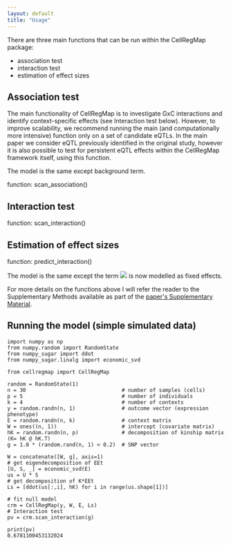 ```yaml
---
layout: default
title: "Usage"
---
```


There are three main functions that can be run within the CellRegMap package:

* association test
* interaction test
* estimation of effect sizes

## Association test
The main functionality of CellRegMap is to investigate GxC interactions and identify context-specific effects (see Interaction test below). However, to improve scalability, we recommend running the main (and computationally more intensive) function only on a set of candidate eQTLs. In the main paper we consider eQTL previously identified in the original study, however it is also possible to test for persistent eQTL effects within the CellRegMap framework itself, using this function.

The model is the same except background term.

function: scan_association()

## Interaction test

function: scan_interaction()

## Estimation of effect sizes

function: predict_interaction()

The model is the same except the term <img src="https://render.githubusercontent.com/render/math?math=c"> is now modelled as fixed effects.

For more details on the functions above I will refer the reader to the Supplementary Methods available as part of the [paper's Supplementary Material](https://www.biorxiv.org/content/10.1101/2021.09.01.458524v1.supplementary-material).

## Running the model (simple simulated data)

    import numpy as np
    from numpy.random import RandomState
    from numpy_sugar import ddot
    from numpy_sugar.linalg import economic_svd
    
    from cellregmap import CellRegMap
    
    random = RandomState(1)
    n = 30                               # number of samples (cells)
    p = 5                                # number of individuals
    k = 4                                # number of contexts
    y = random.randn(n, 1)               # outcome vector (expression phenotype)
    E = random.randn(n, k)               # context matrix  
    W = ones((n, 1))                     # intercept (covariate matrix)
    hK = random.randn(n, p)              # decomposition of kinship matrix (K= hK @ hK.T)
    g = 1.0 * (random.rand(n, 1) < 0.2)  # SNP vector
    
    W = concatenate([W, g], axis=1)
    # get eigendecomposition of EEt
    [U, S, _] = economic_svd(E)
    us = U * S
    # get decomposition of K*EEt
    Ls = [ddot(us[:,i], hK) for i in range(us.shape[1])]
    
    # fit null model
    crm = CellRegMap(y, W, E, Ls)
    # Interaction test
    pv = crm.scan_interaction(g)
    
    print(pv)
    0.6781100453132024


<!-- ## Downstream analysis (simple simulated data)

## Interpreting the results

## Required dependencies -->

 

